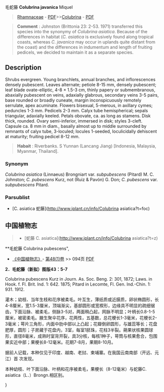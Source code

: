 毛蛇藤 **Colubrina javanica** Miquel

> [Rhamnaceae](http://www.iplant.cn/info/Rhamnaceae?t=foc) - [PDF](http://www.iplant.cn/foc/pdf/Rhamnaceae.pdf)>>[Colubrina](http://www.iplant.cn/info/Colubrina?t=foc) - [PDF](http://www.iplant.cn/foc/pdf/Colubrina.pdf)


> **Comment** : 
> Johnston (Brittonia 23: 2-53. 1971) transferred this species into the synonymy of *Colubrina asiatica*. Because of the differences in habitat (*C. asiatica* is exclusively found along tropical coasts, whereas *C. javanica* may occur in uplands quite distant from the coast) and the differences in indumentum and length of fruiting pedicels, we decided to maintain it as a separate species.

## Description

Shrubs evergreen. Young branchlets, annual branches, and inflorescences densely pubescent. Leaves alternate; petiole 8-15 mm, densely pubescent; leaf blade ovate-elliptic, 4-8 × 1.5-3 cm, thinly papery or submembranous, abaxially pubescent on veins, adaxially glabrous, secondary veins 3-5 pairs, base rounded or broadly cuneate, margin inconspicuously remotely serrulate, apex acuminate. Flowers bisexual, 5-merous, in axillary cymes; peduncles 1-3 mm. Pedicels 2-3 mm. Calyx tube hemispherical; sepals triangular, adaxially keeled. Petals obovate, ca. as long as stamens. Disk thick, rounded. Ovary semi-inferior, immersed in disk; styles 3-cleft. Capsule ca. 8 mm in diam., basally almost up to middle surrounded by remnants of calyx tube, 3-loculed; locules 1-seeded, loculicidally dehiscent at maturity; fruiting pedicel 8-12 mm.


> **Habait** : 
> Riverbanks. S Yunnan (Lancang Jiang) [Indonesia, Malaysia, Myanmar, Thailand].

### Synonym
*Colubrina asiatica* (Linnaeus) Brongniart var. *subpubescens* (Pitard) M. C. Johnston; *C. pubescens* Kurz, not (Ruiz & Pavón) G. Don; *C. pubescens* var. *subpubescens* Pitard.



### Parsublist

* [C.  asiatica  蛇藤](http://www.iplant.cn/info/Colubrina asiatica?t=foc)

## 中国植物志

> * [蛇藤  C.  asiatica](http://www.iplant.cn/info/Colubrina asiatica?t=z)


**毛蛇藤 Colubrina pubescens",



* [《中国植物志》](http://www.iplant.cn/frps)- [第48(1)卷](http://www.iplant.cn/frps/vol/48(1)) >> 094页 [PDF](http://www.iplant.cn/frps/pdf/48(1)/094a.PDF)


**2．毛蛇藤（新拟）图版43：5-7**

Colubrina pubescens Kurz in Journ. As. Soc. Beng. 2: 301, 1872; Laws. in Hook. f. Fl. Brit. Ind. 1: 642. 1875; Pitard in Lecomte, Fl. Gen. Ind.-Chin. 1: 931. 1912.

灌木；幼枝、当年生枝和花序被柔毛。叶互生，薄纸质或近膜质，卵状椭圆形，长4-8厘米，宽1.5-3厘米，顶端渐尖，基部圆形或宽楔形，边缘具不明显的疏细锯齿，下面沿脉、被柔毛，侧脉3-5对，两面稍凸起，网脉不明显；叶柄长0.8-1-5厘米，被密柔毛。腋生聚伞花序，花两性，五基数，总花梗长1-3毫米，花梗长2-3毫米；萼片三角形，内面中肋中部以上凸起；花瓣倒卵圆形，与雄蕊等长；花盘肥厚，圆形；子房藏于花盘内，3室，每室1胚珠，花柱3半裂。蒴果状核果圆球形，直径8毫米，成熟时室背开裂，具3分核，每核1种子，萼筒与核果愈合，包围果实近中部；果梗长8-12毫米。花期7-8月，果期8-10月。

据前人记载，本种仅见于印度、越南、老挝、柬埔寨。在我国云南南部（开远、元江）首 次发现。

本种幼枝、叶下面沿脉、叶柄和花序被柔毛，果梗长（8-12毫米）与蛇藤C. asiatica（L．）Brongn.相区别。



}
